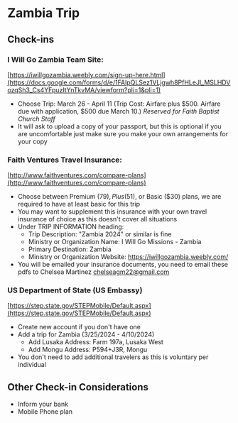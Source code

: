 # Zambia Trip

## Check-ins

### I Will Go Zambia Team Site:
[https://iwillgozambia.weebly.com/sign-up-here.html](https://docs.google.com/forms/d/e/1FAIpQLSez1VLjgwh8PfHLeJl_MSLHDVozqSh3_Cs4YFpuzItYnTkvMA/viewform?pli=1&pli=1)

* Choose Trip: March 26 - April 11 (Trip Cost: Airfare plus $500. Airfare due with application, $500 due March 10.) *Reserved for Faith Baptist Church Staff*
* It will ask to upload a copy of your passport, but this is optional if you are uncomfortable just make sure you make your own arrangements for your copy

### Faith Ventures Travel Insurance:

[http://www.faithventures.com/compare-plans](http://www.faithventures.com/compare-plans)

* Choose between Premium ($79),Plus ($51), or Basic ($30) plans, we are required to have at least basic for this trip
* You may want to supplement this insurance with your own travel insurance of choice as this doesn't cover all situations
* Under TRIP INFORMATION heading:
  * Trip Description: "Zambia 2024" or similar is fine
  * Ministry or Organization Name: I Will Go Missions - Zambia
  * Primary Destination: Zambia
  * Ministry or Organization Website: https://iwillgozambia.weebly.com/
* You will be emailed your insurance documents, you need to email these pdfs to Chelsea Martinez <chelseagm22@gmail.com>

### US Department of State (US Embassy)
[https://step.state.gov/STEPMobile/Default.aspx](https://step.state.gov/STEPMobile/Default.aspx)
* Create new account if you don't have one
* Add a trip for Zambia (3/25/2024 - 4/10/2024)
  * Add Lusaka Address: Farm 197a, Lusaka West
  * Add Mongu Address: P594+J3R, Mongu
* You don't need to add additional travelers as this is voluntary per individual

## Other Check-in Considerations
* Inform your bank
* Mobile Phone plan
